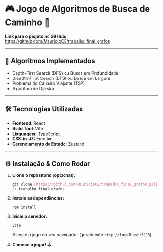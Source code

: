 # 🎮 Jogo de Algoritmos de Busca de Caminho 🧩

**Link para o projeto no GitHub:** https://github.com/MauricioCE/trabalho_final_grafos

---

## 🚀 Algoritmos Implementados

- Depth-First Search (DFS) ou Busca em Profundidade
- Breadth-First Search (BFS) ou Busca em Largura
- Problema do Caixeiro Viajante (TSP)
- Algoritmo de Dijkstra

---

## 🛠️ Tecnologias Utilizadas

- **Frontend:** React
- **Build Tool:** Vite
- **Linguagem:** TypeScript
- **CSS-in-JS:** Emotion
- **Gerenciamento de Estado:** Zustand

---

## ⚙️ Instalação & Como Rodar

1.  **Clone o repositório (opcional):**
    ```bash
    git clone [https://github.com/MauricioCE/trabalho_final_grafos.git](https://github.com/MauricioCE/trabalho_final_grafos.git)
    cd trabalho_final_grafos
    ```
2.  **Instale as dependências:**
    ```bash
    npm install
    ```
3.  **Inicie o servidor:**

    ```bash
    vite
    ```

    Acesse o jogo no seu navegador (geralmente `http://localhost:5173`).

4.  **Comece a jogar!** 🕹️
